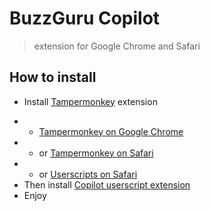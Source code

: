 # BuzzGuru Copilot
> extension for Google Chrome and Safari

## How to install
*  Install <a href="https://chrome.google.com/webstore/detail/tampermonkey/dhdgffkkebhmkfjojejmpbldmpobfkfo?hl=en" target="_blank">Tampermonkey</a> extension
- - <a href="https://chrome.google.com/webstore/detail/tampermonkey/dhdgffkkebhmkfjojejmpbldmpobfkfo?hl=en" target="_blank">Tampermonkey on Google Chrome</a>
- - or <a href="https://apps.apple.com/us/app/tampermonkey/id1482490089?mt=12">Tampermonkey on Safari</a>
- - or <a href="https://apps.apple.com/us/app/userscripts/id1463298887?mt=12">Userscripts on Safari</a>
- Then install <a href="https://buzzguru.github.io/userscript/userscript/copilot.user.js" target="_blank">Copilot userscript extension</a>
- Enjoy